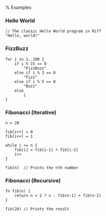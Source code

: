 % Examples

### Hello World

```riff
// The classic Hello World program in Riff
"Hello, world!"
```

### FizzBuzz

```riff
for i in 1..100 {
    if i % 15 == 0
        "FizzBuzz"
    else if i % 3 == 0
        "Fizz"
    else if i % 5 == 0
        "Buzz"
    else
        i
}
```

### Fibonacci (Iterative)

```riff
n = 20

fib[i++] = 0
fib[i++] = 1

while i <= n {
    fib[i] = fib[i-1] + fib[i-2]
    i++
}

fib[n]  // Prints the nth number
```
### Fibonacci (Recursive)

```riff
fn fib(n) {
    return n < 2 ? n : fib(n-1) + fib(n-2)
}

fib(20) // Prints the result
```
